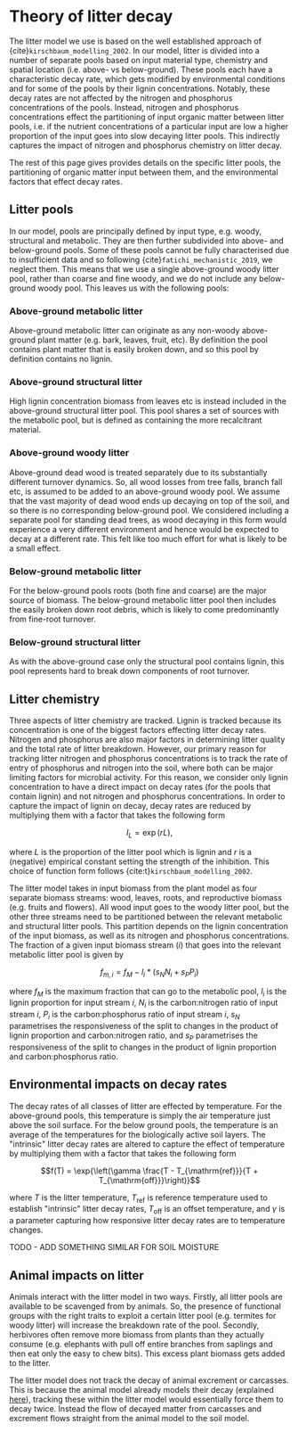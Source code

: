 # Theory of litter decay

The litter model we use is based on the well established approach of
{cite}`kirschbaum_modelling_2002`. In our model, litter is divided into a number of
separate pools based on input material type, chemistry and spatial location (i.e. above-
vs below-ground). These pools each have a characteristic decay rate, which gets modified
by environmental conditions and for some of the pools by their lignin concentrations.
Notably, these decay rates are not affected by the nitrogen and phosphorus
concentrations of the pools. Instead, nitrogen and phosphorus concentrations effect the
partitioning of input organic matter between litter pools, i.e. if the nutrient
concentrations of a particular input are low a higher proportion of the input goes into
slow decaying litter pools. This indirectly captures the impact of nitrogen and
phosphorus chemistry on litter decay.

The rest of this page gives provides details on the specific litter pools, the
partitioning of organic matter input between them, and the environmental factors that
effect decay rates.

## Litter pools

In our model, pools are principally defined by input type, e.g. woody, structural and
metabolic. They are then further subdivided into above- and below-ground pools. Some of
these pools cannot be fully characterised due to insufficient data and so following
{cite}`fatichi_mechanistic_2019`, we neglect them. This means that we use a single
above-ground woody litter pool, rather than coarse and fine woody, and we do not include
any below-ground woody pool. This leaves us with the following pools:

### Above-ground metabolic litter

Above-ground metabolic litter can originate as any non-woody above-ground plant matter
(e.g. bark, leaves, fruit, etc). By definition the pool contains plant matter that is
easily broken down, and so this pool by definition contains no lignin.

### Above-ground structural litter

High lignin concentration biomass from leaves etc is instead included in the
above-ground structural litter pool. This pool shares a set of sources with the
metabolic pool, but is defined as containing the more recalcitrant material.

### Above-ground woody litter

Above-ground dead wood is treated separately due to its substantially different turnover
dynamics. So, all wood losses from tree falls, branch fall etc, is assumed to be added
to an above-ground woody pool. We assume that the vast majority of dead wood ends up
decaying on top of the soil, and so there is no corresponding below-ground pool. We
considered including a separate pool for standing dead trees, as wood decaying in this
form would experience a very different environment and hence would be expected to decay
at a different rate. This felt like too much effort for what is likely to be a small
effect.

### Below-ground metabolic litter

For the below-ground pools roots (both fine and coarse) are the major source of biomass.
The below-ground metabolic litter pool then includes the easily broken down root debris,
which is likely to come predominantly from fine-root turnover.

### Below-ground structural litter

As with the above-ground case only the structural pool contains lignin, this pool
represents hard to break down components of root turnover.

## Litter chemistry

Three aspects of litter chemistry are tracked. Lignin is tracked because its
concentration is one of the biggest factors effecting litter decay rates. Nitrogen and
phosphorus are also major factors in determining litter quality and the total rate of
litter breakdown. However, our primary reason for tracking litter nitrogen and
phosphorus concentrations is to track the rate of entry of phosphorus and nitrogen into
the soil, where both can be major limiting factors for microbial activity. For this
reason, we consider only lignin concentration to have a direct impact on decay rates
(for the pools that contain lignin) and not nitrogen and phosphorus concentrations. In
order to capture the impact of lignin on decay, decay rates are reduced by multiplying
them with a factor that takes the following form

$$I_L = \exp{(rL)},$$

where $L$ is the proportion of the litter pool which is lignin and $r$ is a (negative)
empirical constant setting the strength of the inhibition. This choice of function form
follows {cite:t}`kirschbaum_modelling_2002`.

The litter model takes in input biomass from the plant model as four separate biomass
streams: wood, leaves, roots, and reproductive biomass (e.g. fruits and flowers). All
wood input goes to the woody litter pool, but the other three streams need to be
partitioned between the relevant metabolic and structural litter pools. This partition
depends on the lignin concentration of the input biomass, as well as its nitrogen and
phosphorus concentrations. The fraction of a given input biomass stream ($i$) that goes
into the relevant metabolic litter pool is given by

$$f_{m,i} = f_M - l_i * (s_N N_i + s_P P_i)$$

where $f_M$ is the maximum fraction that can go to the metabolic pool, $l_i$ is the
lignin proportion for input stream $i$, $N_i$ is the carbon:nitrogen ratio of input
stream $i$, $P_i$ is the carbon:phosphorus ratio of input stream $i$, $s_N$ parametrises
the responsiveness of the split to changes in the product of lignin proportion and
carbon:nitrogen ratio, and $s_P$ parametrises the responsiveness of the split to changes
in the product of lignin proportion and carbon:phosphorus ratio.

## Environmental impacts on decay rates

The decay rates of all classes of litter are effected by temperature. For the
above-ground pools, this temperature is simply the air temperature just above the soil
surface. For the below ground pools, the temperature is an average of the temperatures
for the biologically active soil layers. The "intrinsic" litter decay rates are altered
to capture the effect of temperature by multiplying them with a factor that takes the
following form

$$f(T) = \exp{\left(\gamma \frac{T - T_{\mathrm{ref}}}{T + T_{\mathrm{off}}}\right)}$$

where $T$ is the litter temperature, $T_\mathrm{ref}$ is reference temperature used to
establish "intrinsic" litter decay rates, $T_\mathrm{off}$ is an offset temperature, and
$\gamma$ is a parameter capturing how responsive litter decay rates are to temperature
changes.

TODO - ADD SOMETHING SIMILAR FOR SOIL MOISTURE

## Animal impacts on litter

Animals interact with the litter model in two ways. Firstly, all litter pools are
available to be scavenged from by animals. So, the presence of functional groups with
the right traits to exploit a certain litter pool (e.g. termites for woody litter) will
increase the breakdown rate of the pool. Secondly, herbivores often remove more biomass
from plants than they actually consume (e.g. elephants with pull off entire branches
from saplings and then eat only the easy to chew bits). This excess plant biomass gets
added to the litter.

The litter model does not track the decay of animal excrement or carcasses. This is
because the animal model already models their decay (explained
[here](../animals/carcasses_and_excrement.md)), tracking these within the litter model
would essentially force them to decay twice. Instead the flow of decayed matter from
carcasses and excrement flows straight from the animal model to the soil model.
